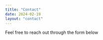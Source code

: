 ```yaml
---
title: "Contact"
date: 2024-02-19
layout: "contact"
---
```


Feel free to reach out through the form below

